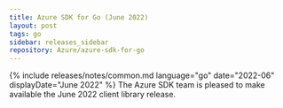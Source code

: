 ```yaml
---
title: Azure SDK for Go (June 2022)
layout: post
tags: go
sidebar: releases_sidebar
repository: Azure/azure-sdk-for-go
---
```

{% include releases/notes/common.md language="go" date="2022-06" displayDate="June 2022" %}
The Azure SDK team is pleased to make available the June 2022 client library release.